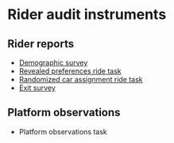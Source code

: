 # Rider audit instruments

## Rider reports
- [Demographic survey](https://github.com/worldbank/rio-safe-space/blob/replication-package-prep/Online%20Appendices/Supplemental%20Material/Rider%20audits/Rider%20reports/Demographic%20survey.md)
- [Revealed preferences ride task](https://github.com/worldbank/rio-safe-space/blob/replication-package-prep/Online%20Appendices/Supplemental%20Material/Rider%20audits/Rider%20reports/Revealed%20preferences%20rides.md)
- [Randomized car assignment ride task](https://github.com/worldbank/rio-safe-space/blob/replication-package-prep/Online%20Appendices/Supplemental%20Material/Rider%20audits/Rider%20reports/Randomized%20car%20assignment%20rides.md)
- [Exit survey](https://github.com/worldbank/rio-safe-space/blob/replication-package-prep/Online%20Appendices/Supplemental%20Material/Rider%20audits/Rider%20reports/Exit%20survey.md)

## Platform observations
- Platform observations task
